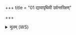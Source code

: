 +++
title = "01 द्यावापृथिवी उर्वन्तरिक्षम्"

+++
<details><summary>मूलम् (WS)</summary>

द्यावापृथिवी उर्वन्तरिक्षं क्षेत्रस्य पत्न्युरुगायो अद्भुतः । तु. शौ.सं. २.१२  
उतान्तरिक्षमुरु वातगोपं ते घ तप्यन्तां मयि तप्यमाने ॥ १ ॥
</details>